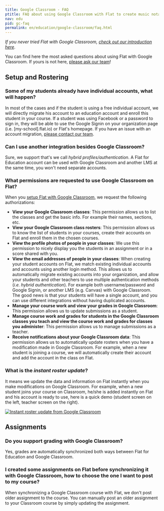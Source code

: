 ```yaml
---
title: Google Classroom - FAQ
ptitle: FAQ about using Google Classroom with Flat to create music notation assignments
nav: edu
pid: gc-faq
permalink: en/education/google-classroom/faq.html
---
```


*If you never tried Flat with Google Classroom, [check out our introduction here](/help/en/education/google-classroom/)*.

You can find here the most asked questions about using Flat with Google Classroom. If yours is not here, [please ask our team](/help/support)!

## Setup and Rostering

### Some of my students already have individual accounts, what will happen?

In most of the cases and if the student is using a free individual account, we will directly migrate his account to an education account and enroll this student in your course.
If a student was using Facebook or a password to sign in, they will be able to use the Google Signin on your organization page (i.e. [my-school].flat.io) or Flat's homepage.
If you have an issue with an account migration, [please contact our team](/help/support).

### Can I use another integration besides Google Classroom?

Sure, we support that's we call *hybrid profiles/authentication*. A Flat for Education account can be used with Google Classroom and another LMS at the same time, you won't need separate accounts.

### What permissions are requested to use Google Classroom on Flat?

When you [setup Flat with Google Classroom](/help/en/education/google-classroom/setup-course.html), we request the following authorizations:

* **View your Google Classroom classes**: This permission allows us to list the classes and get the basic info. For example their names, sections, etc.
* **View your Google Classroom class rosters**: This permission allows us to know the list of students in your courses, create their accounts on Flat and enroll them in the chosen courses.
* **View the profile photos of people in your classes**: We use this permission to nicely display you the students in an assignment or in a score shared with you.
* **View the email addresses of people in your classes**: When creating your student accounts on Flat, we match existing individual accounts and accounts using another login method. This allows us to automatically migrate existing accounts into your organization, and allow your students and other teachers to use multiple authentication methods (*i.e. hybrid authentication*). For example both username/password and Google Signin, or another LMS (e.g. Canvas) with Google Classroom. The good news is that your students will have a single account, and you can use different integrations without having duplicated accounts.
* **Manage your course work and view your grades in Google Classroom**: This permission allows us to update submissions as a student.
* **Manage course work and grades for students in the Google Classroom classes you teach and view the course work and grades for classes you administer**: This permission allows us to manage submissions as a teacher.
* **Receive notifications about your Google Classroom data**: This permission allows us to automatically update rosters when you have a modification made in Google Classroom. For example, when a new student is joining a course, we will automatically create their account and add the account in the class on Flat.

### What is the  *instant roster update*?

It means we update the data and information on Flat instantly when you make modifications on Google Classroom. For example, when a new student joins your course on Classroom, he/she is added instantly on Flat and his account is ready to use, here is a quick demo (student screen on the left, teacher screen on the right).

[![Instant roster update from Google Classroom](/help/assets/img/google-docs/classroom-push.gif)](/help/assets/img/google-docs/classroom-push.gif)

## Assignments

### Do you support grading with Google Classroom?

Yes, grades are automatically synchronized both ways between Flat for Education and Google Classroom.

### I created some assignments on Flat before synchronizing it with Google Classroom, how to choose the one I want to post to my course?

When synchronizing a Google Classroom course with Flat, we don't post older assignment to the course. You can manually post an older assignment to your Classroom course by simply updating the assignment.
